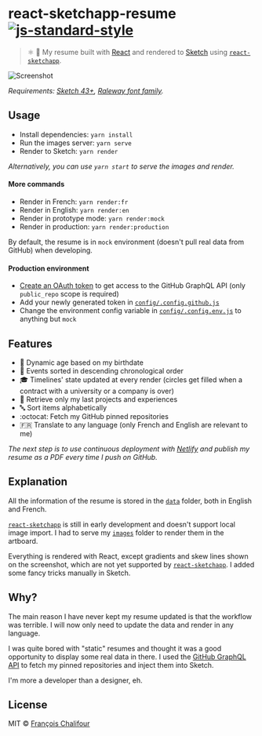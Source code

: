 # react-sketchapp-resume [![js-standard-style](https://img.shields.io/badge/code%20style-standard-brightgreen.svg)](https://github.com/feross/standard)

> ⚛️ 💎 My resume built with [React](https://facebook.github.io/react) and rendered to [Sketch](https://www.sketchapp.com/) using [`react-sketchapp`](https://github.com/airbnb/react-sketchapp).

![Screenshot](https://cloud.githubusercontent.com/assets/6137112/26737756/696019a6-47c3-11e7-8fe5-083948b6fc6b.png)

*Requirements: [Sketch 43+](https://www.sketchapp.com/), [Raleway font family](https://fonts.google.com/specimen/Raleway).*

## Usage

* Install dependencies: `yarn install`
* Run the images server: `yarn serve`
* Render to Sketch: `yarn render`

*Alternatively, you can use `yarn start` to serve the images and render.*

#### More commands

* Render in French: `yarn render:fr`
* Render in English: `yarn render:en`
* Render in prototype mode: `yarn render:mock`
* Render in production: `yarn render:production`

By default, the resume is in `mock` environment (doesn't pull real data from GitHub) when developing.

#### Production environment

* [Create an OAuth token](https://developer.github.com/early-access/graphql/guides/accessing-graphql) to get access to the GitHub GraphQL API (only `public_repo` scope is required)
* Add your newly generated token in [`config/.config.github.js`](config/.config.github.js)
* Change the environment config variable in [`config/.config.env.js`](config/.config.env.js) to anything but `mock`

## Features

*  🎂 Dynamic age based on my birthdate
*  📅 Events sorted in descending chronological order
*  🎓 Timelines' state updated at every render (circles get filled when a contract with a university or a company is over)
*  🔢 Retrieve only my last projects and experiences
*  🔤 Sort items alphabetically
* :octocat: Fetch my GitHub pinned repositories
*  🇫🇷 Translate to any language (only French and English are relevant to me)

*The next step is to use continuous deployment with [Netlify](https://www.netlify.com/) and publish my resume as a PDF every time I push on GitHub.*

## Explanation

All the information of the resume is stored in the [`data`](data) folder, both in English and French.

[`react-sketchapp`](https://github.com/airbnb/react-sketchapp) is still in early development and doesn't support local image import. I had to serve my [`images`](images) folder to render them in the artboard.

Everything is rendered with React, except gradients and skew lines shown on the screenshot, which are not yet supported by [`react-sketchapp`](https://github.com/airbnb/react-sketchapp). I added some fancy tricks manually in Sketch.

## Why?

The main reason I have never kept my resume updated is that the workflow was terrible. I will now only need to update the data and render in any language.

I was quite bored with "static" resumes and thought it was a good opportunity to display some real data in there. I used the [GitHub GraphQL API](https://developer.github.com/early-access/graphql) to fetch my pinned repositories and inject them into Sketch.

I'm more a developer than a designer, eh.

## License

MIT © [François Chalifour](http://francoischalifour.com)
